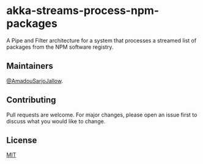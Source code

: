 # akka-streams-process-npm-packages

A Pipe and Filter architecture for a system that processes a streamed list of packages from the NPM software registry.

## Maintainers

[@AmadouSarjoJallow](https://github.com/AMS-JR).

## Contributing
Pull requests are welcome. For major changes, please open an issue first to discuss what you would like to change.

## License
[MIT](LICENSE)
